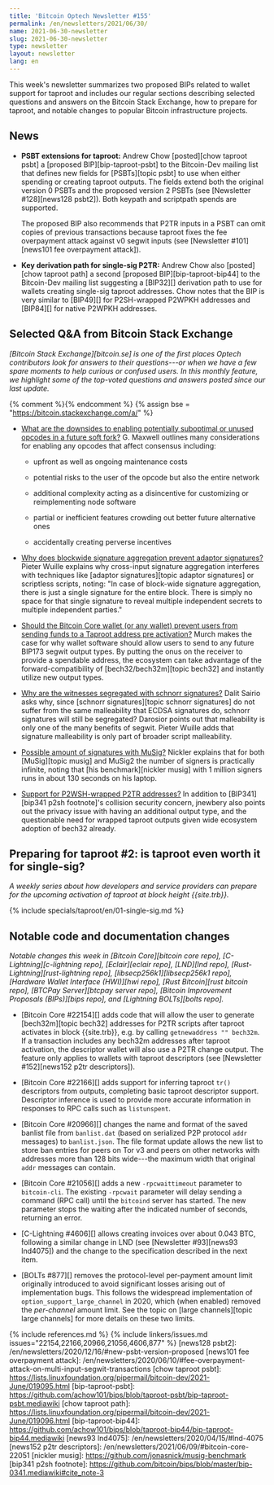```yaml
---
title: 'Bitcoin Optech Newsletter #155'
permalink: /en/newsletters/2021/06/30/
name: 2021-06-30-newsletter
slug: 2021-06-30-newsletter
type: newsletter
layout: newsletter
lang: en
---
```

This week's newsletter summarizes two proposed BIPs related to wallet
support for taproot and includes our regular sections describing selected
questions and answers on the Bitcoin Stack Exchange, how to prepare for
taproot, and notable changes to popular Bitcoin
infrastructure projects.

## News

- **PSBT extensions for taproot:** Andrew Chow [posted][chow taproot
  psbt] a [proposed BIP][bip-taproot-psbt] to the Bitcoin-Dev mailing
  list that defines new fields for [PSBTs][topic psbt] to use when
  either spending or creating taproot outputs.  The fields extend both
  the original version 0 PSBTs and the proposed version 2 PSBTs (see
  [Newsletter #128][news128 psbt2]).  Both keypath and scriptpath spends
  are supported.

    The proposed BIP also recommends that P2TR inputs in a
    PSBT can omit copies of previous transactions because taproot fixes
    the fee overpayment attack against v0 segwit inputs (see
    [Newsletter #101][news101 fee overpayment attack]).

- **Key derivation path for single-sig P2TR:** Andrew Chow also
  [posted][chow taproot path] a second [proposed BIP][bip-taproot-bip44]
  to the Bitcoin-Dev mailing list suggesting a [BIP32][] derivation path
  to use for wallets creating single-sig taproot addresses.  Chow notes
  that the BIP is very similar to [BIP49][] for P2SH-wrapped P2WPKH
  addresses and [BIP84][] for native P2WPKH addresses.

## Selected Q&A from Bitcoin Stack Exchange

*[Bitcoin Stack Exchange][bitcoin.se] is one of the first places Optech
contributors look for answers to their questions---or when we have a
few spare moments to help curious or confused users.  In
this monthly feature, we highlight some of the top-voted questions and
answers posted since our last update.*

{% comment %}<!-- https://bitcoin.stackexchange.com/search?tab=votes&q=created%3a1m..%20is%3aanswer -->{% endcomment %}
{% assign bse = "https://bitcoin.stackexchange.com/a/" %}

- [What are the downsides to enabling potentially suboptimal or unused opcodes in a future soft fork?]({{bse}}106851)
  G. Maxwell outlines many considerations for enabling any opcodes that affect
  consensus including:

    * upfront as well as ongoing maintenance costs

    * potential risks to the user of the opcode but also the entire network

    * additional complexity acting as a disincentive for customizing or reimplementing node software

    * partial or inefficient features crowding out better future alternative ones

    * accidentally creating perverse incentives

- [Why does blockwide signature aggregation prevent adaptor signatures?]({{bse}}107196)
  Pieter Wuille explains why cross-input signature aggregation interferes
  with techniques like [adaptor signatures][topic adaptor signatures] or
  scriptless scripts, noting: "In case of block-wide signature aggregation, there
  is just a single signature for the entire block. There is simply no space for
  that single signature to reveal multiple independent secrets to multiple
  independent parties."

- [Should the Bitcoin Core wallet (or any wallet) prevent users from sending funds to a Taproot address pre activation?]({{bse}}107186)
  Murch makes the case for why wallet software should allow users to send to any future BIP173
  segwit output types. By putting the onus on the receiver to provide a spendable
  address, the ecosystem can take advantage of the forward-compatibility of
  [bech32/bech32m][topic bech32] and instantly utilize new output types.

- [Why are the witnesses segregated with schnorr signatures?]({{bse}}106930)
  Dalit Sairio asks why, since [schnorr signatures][topic schnorr signatures] do
  not suffer from the same malleability that ECDSA signatures do, schnorr
  signatures will still be segregated? Darosior points out that malleability is
  only one of the many benefits of segwit.  Pieter Wuille adds that signature malleability is
  only part of broader script malleability.

- [Possible amount of signatures with MuSig?]({{bse}}106929)
  Nickler explains that for both [MuSig][topic musig] and MuSig2 the number of signers is
  practically infinite, noting that [his benchmark][nickler musig] with 1 million
  signers runs in about 130 seconds on his laptop.

- [Support for P2WSH-wrapped P2TR addresses?]({{bse}}106706)
  In addition to [BIP341][bip341 p2sh footnote]'s collision security concern,
  jnewbery also points out the privacy issue with having an additional output
  type, and the questionable need for wrapped taproot outputs given wide
  ecosystem adoption of bech32 already.

## Preparing for taproot #2: is taproot even worth it for single-sig?

*A weekly series about how developers and service providers can prepare
for the upcoming activation of taproot at block height {{site.trb}}.*

{% include specials/taproot/en/01-single-sig.md %}

## Notable code and documentation changes

*Notable changes this week in [Bitcoin Core][bitcoin core repo],
[C-Lightning][c-lightning repo], [Eclair][eclair repo], [LND][lnd repo],
[Rust-Lightning][rust-lightning repo], [libsecp256k1][libsecp256k1
repo], [Hardware Wallet Interface (HWI)][hwi repo],
[Rust Bitcoin][rust bitcoin repo], [BTCPay Server][btcpay server repo],
[Bitcoin Improvement Proposals (BIPs)][bips repo], and [Lightning
BOLTs][bolts repo].*

- [Bitcoin Core #22154][] adds code that will allow the user to generate
  [bech32m][topic bech32] addresses for P2TR scripts after taproot
  activates in block {{site.trb}}, e.g. by calling `getnewaddress "" bech32m`.
  If a transaction includes any bech32m addresses after taproot
  activation, the descriptor wallet will also use a P2TR change output.
  The feature only applies to wallets with taproot descriptors (see
  [Newsletter #152][news152 p2tr descriptors]).

- [Bitcoin Core #22166][] adds support for inferring taproot `tr()` descriptors
  from outputs, completing basic taproot descriptor support.
  Descriptor inference is used to provide more
  accurate information in responses to RPC calls such as `listunspent`.

- [Bitcoin Core #20966][] changes the name and format of the saved
  banlist file from `banlist.dat` (based on serialized P2P protocol
  `addr` messages) to `banlist.json`.  The file format update allows the
  new list to store ban entries for peers on Tor v3 and peers on
  other networks with addresses more than 128 bits wide---the maximum
  width that original `addr` messages can contain.

- [Bitcoin Core #21056][] adds a new `-rpcwaittimeout` parameter to
  `bitcoin-cli`.  The existing `-rpcwait` parameter will delay sending a
  command (RPC call) until the `bitcoind` server has started.  The new
  parameter stops the waiting after the indicated number of seconds,
  returning an error.

- [C-Lightning #4606][] allows creating invoices over about 0.043 BTC,
  following a similar change in LND (see [Newsletter #93][news93
  lnd4075]) and the change to the specification described in the next item.

- [BOLTs #877][] removes the protocol-level per-payment amount limit originally
  introduced to avoid significant losses arising out of implementation bugs.
  This follows the widespread implementation of `option_support_large_channel`
  in 2020, which (when enabled) removed the *per-channel* amount limit. See the
  topic on [large channels][topic large channels] for more details on these two
  limits.

{% include references.md %}
{% include linkers/issues.md issues="22154,22166,20966,21056,4606,877" %}
[news128 psbt2]: /en/newsletters/2020/12/16/#new-psbt-version-proposed
[news101 fee overpayment attack]: /en/newsletters/2020/06/10/#fee-overpayment-attack-on-multi-input-segwit-transactions
[chow taproot psbt]: https://lists.linuxfoundation.org/pipermail/bitcoin-dev/2021-June/019095.html
[bip-taproot-psbt]: https://github.com/achow101/bips/blob/taproot-psbt/bip-taproot-psbt.mediawiki
[chow taproot path]: https://lists.linuxfoundation.org/pipermail/bitcoin-dev/2021-June/019096.html
[bip-taproot-bip44]: https://github.com/achow101/bips/blob/taproot-bip44/bip-taproot-bip44.mediawiki
[news93 lnd4075]: /en/newsletters/2020/04/15/#lnd-4075
[news152 p2tr descriptors]: /en/newsletters/2021/06/09/#bitcoin-core-22051
[nickler musig]: https://github.com/jonasnick/musig-benchmark
[bip341 p2sh footnote]: https://github.com/bitcoin/bips/blob/master/bip-0341.mediawiki#cite_note-3
